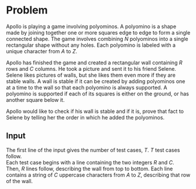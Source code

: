 # Problem

Apollo is playing a game involving polyominos. A polyomino is a shape made by joining together one or more squares edge to edge to form a single connected shape. The game involves combining $N$ polyominos into a single rectangular shape without any holes. Each polyomino is labeled with a unique character from $A$ to $Z$.

Apollo has finished the game and created a rectangular wall containing $R$ rows and $C$ columns. He took a picture and sent it to his friend Selene. Selene likes pictures of walls, but she likes them even more if they are stable walls. A wall is stable if it can be created by adding polyominos one at a time to the wall so that each polyomino is always supported. A polyomino is supported if each of its squares is either on the ground, or has another square below it.

Apollo would like to check if his wall is stable and if it is, prove that fact to Selene by telling her the order in which he added the polyominos.

## Input

The first line of the input gives the number of test cases, $T$. $T$ test cases follow.  
Each test case begins with a line containing the two integers $R$ and $C$.  
Then, $R$ lines follow, describing the wall from top to bottom. Each line contains a string of $C$ uppercase characters from $A$ to $Z$, describing that row of the wall.
